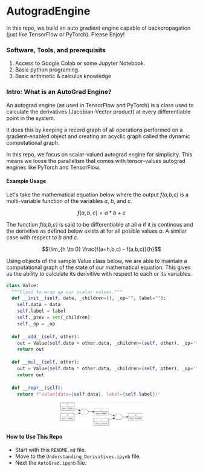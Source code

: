 # AutogradEngine

In this repo, we build an auto gradient engine capable of backpropagation (just like TensorFlow or PyTorch). Please Enjoy!

### Software, Tools, and prerequisits

1. Access to Google Colab or some Jupyter Notebook.
2. Basic python programing.
3. Basic arithmetic & calculus knowledge

### Intro: What is an AutoGrad Engine?

An autograd engine (as used in TensorFlow and PyTorch) is a class used to calculate the derivatives (Jacobian-Vector product) at every differentiable point in the system.

It does this by keeping a record graph of all operations performed on a gradient-enabled object and creating an acyclic graph called the dynamic computational graph.

In this repo, we focus on scalar-valued autograd engine for simplicity. This means we loose the parallelism that comes with tensor-values autograd engines like PyTorch and TensorFlow.

#### Example Usage

Let's take the mathematical equation below where the output _f(a,b,c)_ is a multi-variable function of the variables _a_, _b_, and _c_.

$$f(a,b,c) = a * b + c$$

The function _f(a,b,c)_ is said to be differentiable at all _a_ if it is continous and the derivitive as defined below exists at for all posible values _a_. A similar case with respect to _b_ and _c_.

$$\lim_{h \to 0} \frac{f(a+h,b,c) - f(a,b,c)}{h}$$

Using objects of the sample Value class below, we are able to maintain a computational graph of the state of our mathematical equation. This gives us the ability to calculate its derivitive with respect to each or its variables.

```python
class Value:
  """Class to wrap up our scalar values."""
  def __init__(self, data, _children=(), _op="", label=""):
    self.data = data
    self.label = label
    self._prev = set(_children)
    self._op = _op

  def __add__(self, other):
    out = Value(self.data + other.data, _children=(self, other), _op='+')
    return out

  def __mul__(self, other):
    out = Value(self.data * other.data, _children=(self, other), _op='*')
    return out

  def __repr__(self):
    return f"Value(data={self.data}, label={self.label})"
```

<img
  src="comp_graph.png"
  alt="Alt text"
  title="Optional title"
  style="display: block; align: center; margin: 0 auto; max-width: 220px">

#### How to Use This Repo

- Start with this `README.md` file.
- Move to the `Understanding_Derivatives.ipynb` file.
- Next the `AutoGrad.ipynb` file.
